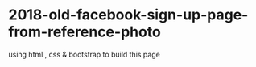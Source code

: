 # 2018-old-facebook-sign-up-page-from-reference-photo
using html , css &amp; bootstrap to build this page 
